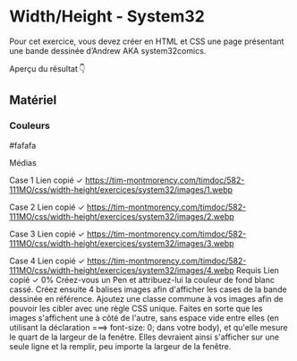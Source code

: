 # Width/Height - System32

Pour cet exercice, vous devez créer en HTML et CSS une page présentant une bande dessinée d’Andrew AKA system32comics.

Aperçu du résultat 👇


## Matériel

### Couleurs
#fafafa

Médias
 
Case 1
Lien copié ✓
https://tim-montmorency.com/timdoc/582-111MO/css/width-height/exercices/system32/images/1.webp
 
Case 2
Lien copié ✓
https://tim-montmorency.com/timdoc/582-111MO/css/width-height/exercices/system32/images/2.webp
 
Case 3
Lien copié ✓
https://tim-montmorency.com/timdoc/582-111MO/css/width-height/exercices/system32/images/3.webp
 
Case 4
Lien copié ✓
https://tim-montmorency.com/timdoc/582-111MO/css/width-height/exercices/system32/images/4.webp
Requis
Lien copié ✓
0%
Créez-vous un Pen et attribuez-lui la couleur de fond blanc cassé.
Créez ensuite 4 balises images afin d'afficher les cases de la bande dessinée en référence.
Ajoutez une classe commune à vos images afin de pouvoir les cibler avec une règle CSS unique.
Faites en sorte que les images s'affichent une à côté de l'autre, sans espace vide entre elles (en utilisant la déclaration ===> font-size: 0; dans votre body), et qu'elle mesure le quart de la largeur de la fenêtre. Elles devraient ainsi s'afficher sur une seule ligne et la remplir, peu importe la largeur de la fenêtre.
